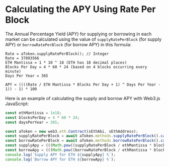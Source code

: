# Calculating the APY Using Rate Per Block

The Annual Percentage Yield \(APY\) for supplying or borrowing in each market can be calculated using the value of `supplyRatePerBlock` \(for supply APY\) or `borrowRatePerBlock` \(for borrow APY\) in this formula:

```text
Rate = aToken.supplyRatePerBlock(); // Integer
Rate = 37893566
ETH Mantissa = 1 * 10 ^ 18 (ETH has 18 decimal places)
Blocks Per Day = 4 * 60 * 24 (based on 4 blocks occurring every minute)
Days Per Year = 365

APY = ((((Rate / ETH Mantissa * Blocks Per Day + 1) ^ Days Per Year - 1)) - 1) * 100
```

Here is an example of calculating the supply and borrow APY with Web3.js JavaScript:

```javascript
const ethMantissa = 1e18;
const blocksPerDay = 4 * 60 * 24;
const daysPerYear = 365;

const aToken = new web3.eth.Contract(sEthAbi, sEthAddress);
const supplyRatePerBlock = await aToken.methods.supplyRatePerBlock().call();
const borrowRatePerBlock = await aToken.methods.borrowRatePerBlock().call();
const supplyApy = (((Math.pow((supplyRatePerBlock / ethMantissa * blocksPerDay) + 1, daysPerYear))) - 1) * 100;
const borrowApy = (((Math.pow((borrowRatePerBlock / ethMantissa * blocksPerDay) + 1, daysPerYear))) - 1) * 100;
console.log(`Supply APY for ETH ${supplyApy} %`);
console.log(`Borrow APY for ETH ${borrowApy} %`);
```

